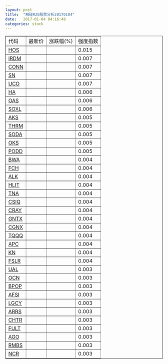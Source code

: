 ```yaml
---
layout: post
title:  "触碰R20股票分析20170104"
date:   2017-01-04 04:16:48
categories: stock
---
```

<script type="text/javascript">
var stockList = []
stockList.push('gb_hos');
stockList.push('gb_irdm');
stockList.push('gb_conn');
stockList.push('gb_sn');
stockList.push('gb_uco');
stockList.push('gb_ha');
stockList.push('gb_oas');
stockList.push('gb_soxl');
stockList.push('gb_aks');
stockList.push('gb_thrm');
stockList.push('gb_soda');
stockList.push('gb_oks');
stockList.push('gb_podd');
stockList.push('gb_bwa');
stockList.push('gb_fch');
stockList.push('gb_alk');
stockList.push('gb_hlit');
stockList.push('gb_tna');
stockList.push('gb_csiq');
stockList.push('gb_cray');
stockList.push('gb_gntx');
stockList.push('gb_cgnx');
stockList.push('gb_tqqq');
stockList.push('gb_apc');
stockList.push('gb_kn');
stockList.push('gb_fslr');
stockList.push('gb_ual');
stockList.push('gb_ocn');
stockList.push('gb_bpop');
stockList.push('gb_afsi');
stockList.push('gb_lgcy');
stockList.push('gb_arrs');
stockList.push('gb_chtr');
stockList.push('gb_fult');
stockList.push('gb_ago');
stockList.push('gb_rmbs');
stockList.push('gb_ncr');
</script>

<table border="1">
 <tr>
 <td>代码</td>
  <td>最新价</td>
  <td>涨跌幅(%)</td>
 <td>强度指数</td>
</tr>
  <tr id="hos"><td><a href="http://stock.finance.sina.com.cn/usstock/quotes/HOS.html" target="_blank">HOS</a></td><td></td><td></td><td>0.015</td></tr>
  <tr id="irdm"><td><a href="http://stock.finance.sina.com.cn/usstock/quotes/IRDM.html" target="_blank">IRDM</a></td><td></td><td></td><td>0.007</td></tr>
  <tr id="conn"><td><a href="http://stock.finance.sina.com.cn/usstock/quotes/CONN.html" target="_blank">CONN</a></td><td></td><td></td><td>0.007</td></tr>
  <tr id="sn"><td><a href="http://stock.finance.sina.com.cn/usstock/quotes/SN.html" target="_blank">SN</a></td><td></td><td></td><td>0.007</td></tr>
  <tr id="uco"><td><a href="http://stock.finance.sina.com.cn/usstock/quotes/UCO.html" target="_blank">UCO</a></td><td></td><td></td><td>0.007</td></tr>
  <tr id="ha"><td><a href="http://stock.finance.sina.com.cn/usstock/quotes/HA.html" target="_blank">HA</a></td><td></td><td></td><td>0.006</td></tr>
  <tr id="oas"><td><a href="http://stock.finance.sina.com.cn/usstock/quotes/OAS.html" target="_blank">OAS</a></td><td></td><td></td><td>0.006</td></tr>
  <tr id="soxl"><td><a href="http://stock.finance.sina.com.cn/usstock/quotes/SOXL.html" target="_blank">SOXL</a></td><td></td><td></td><td>0.006</td></tr>
  <tr id="aks"><td><a href="http://stock.finance.sina.com.cn/usstock/quotes/AKS.html" target="_blank">AKS</a></td><td></td><td></td><td>0.005</td></tr>
  <tr id="thrm"><td><a href="http://stock.finance.sina.com.cn/usstock/quotes/THRM.html" target="_blank">THRM</a></td><td></td><td></td><td>0.005</td></tr>
  <tr id="soda"><td><a href="http://stock.finance.sina.com.cn/usstock/quotes/SODA.html" target="_blank">SODA</a></td><td></td><td></td><td>0.005</td></tr>
  <tr id="oks"><td><a href="http://stock.finance.sina.com.cn/usstock/quotes/OKS.html" target="_blank">OKS</a></td><td></td><td></td><td>0.005</td></tr>
  <tr id="podd"><td><a href="http://stock.finance.sina.com.cn/usstock/quotes/PODD.html" target="_blank">PODD</a></td><td></td><td></td><td>0.005</td></tr>
  <tr id="bwa"><td><a href="http://stock.finance.sina.com.cn/usstock/quotes/BWA.html" target="_blank">BWA</a></td><td></td><td></td><td>0.004</td></tr>
  <tr id="fch"><td><a href="http://stock.finance.sina.com.cn/usstock/quotes/FCH.html" target="_blank">FCH</a></td><td></td><td></td><td>0.004</td></tr>
  <tr id="alk"><td><a href="http://stock.finance.sina.com.cn/usstock/quotes/ALK.html" target="_blank">ALK</a></td><td></td><td></td><td>0.004</td></tr>
  <tr id="hlit"><td><a href="http://stock.finance.sina.com.cn/usstock/quotes/HLIT.html" target="_blank">HLIT</a></td><td></td><td></td><td>0.004</td></tr>
  <tr id="tna"><td><a href="http://stock.finance.sina.com.cn/usstock/quotes/TNA.html" target="_blank">TNA</a></td><td></td><td></td><td>0.004</td></tr>
  <tr id="csiq"><td><a href="http://stock.finance.sina.com.cn/usstock/quotes/CSIQ.html" target="_blank">CSIQ</a></td><td></td><td></td><td>0.004</td></tr>
  <tr id="cray"><td><a href="http://stock.finance.sina.com.cn/usstock/quotes/CRAY.html" target="_blank">CRAY</a></td><td></td><td></td><td>0.004</td></tr>
  <tr id="gntx"><td><a href="http://stock.finance.sina.com.cn/usstock/quotes/GNTX.html" target="_blank">GNTX</a></td><td></td><td></td><td>0.004</td></tr>
  <tr id="cgnx"><td><a href="http://stock.finance.sina.com.cn/usstock/quotes/CGNX.html" target="_blank">CGNX</a></td><td></td><td></td><td>0.004</td></tr>
  <tr id="tqqq"><td><a href="http://stock.finance.sina.com.cn/usstock/quotes/TQQQ.html" target="_blank">TQQQ</a></td><td></td><td></td><td>0.004</td></tr>
  <tr id="apc"><td><a href="http://stock.finance.sina.com.cn/usstock/quotes/APC.html" target="_blank">APC</a></td><td></td><td></td><td>0.004</td></tr>
  <tr id="kn"><td><a href="http://stock.finance.sina.com.cn/usstock/quotes/KN.html" target="_blank">KN</a></td><td></td><td></td><td>0.004</td></tr>
  <tr id="fslr"><td><a href="http://stock.finance.sina.com.cn/usstock/quotes/FSLR.html" target="_blank">FSLR</a></td><td></td><td></td><td>0.004</td></tr>
  <tr id="ual"><td><a href="http://stock.finance.sina.com.cn/usstock/quotes/UAL.html" target="_blank">UAL</a></td><td></td><td></td><td>0.003</td></tr>
  <tr id="ocn"><td><a href="http://stock.finance.sina.com.cn/usstock/quotes/OCN.html" target="_blank">OCN</a></td><td></td><td></td><td>0.003</td></tr>
  <tr id="bpop"><td><a href="http://stock.finance.sina.com.cn/usstock/quotes/BPOP.html" target="_blank">BPOP</a></td><td></td><td></td><td>0.003</td></tr>
  <tr id="afsi"><td><a href="http://stock.finance.sina.com.cn/usstock/quotes/AFSI.html" target="_blank">AFSI</a></td><td></td><td></td><td>0.003</td></tr>
  <tr id="lgcy"><td><a href="http://stock.finance.sina.com.cn/usstock/quotes/LGCY.html" target="_blank">LGCY</a></td><td></td><td></td><td>0.003</td></tr>
  <tr id="arrs"><td><a href="http://stock.finance.sina.com.cn/usstock/quotes/ARRS.html" target="_blank">ARRS</a></td><td></td><td></td><td>0.003</td></tr>
  <tr id="chtr"><td><a href="http://stock.finance.sina.com.cn/usstock/quotes/CHTR.html" target="_blank">CHTR</a></td><td></td><td></td><td>0.003</td></tr>
  <tr id="fult"><td><a href="http://stock.finance.sina.com.cn/usstock/quotes/FULT.html" target="_blank">FULT</a></td><td></td><td></td><td>0.003</td></tr>
  <tr id="ago"><td><a href="http://stock.finance.sina.com.cn/usstock/quotes/AGO.html" target="_blank">AGO</a></td><td></td><td></td><td>0.003</td></tr>
  <tr id="rmbs"><td><a href="http://stock.finance.sina.com.cn/usstock/quotes/RMBS.html" target="_blank">RMBS</a></td><td></td><td></td><td>0.003</td></tr>
  <tr id="ncr"><td><a href="http://stock.finance.sina.com.cn/usstock/quotes/NCR.html" target="_blank">NCR</a></td><td></td><td></td><td>0.003</td></tr>
</table>

